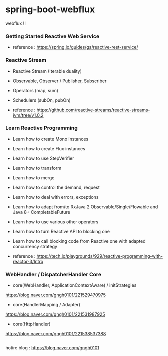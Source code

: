 # spring-boot-webflux

webflux !! 


### Getting Started Reactive Web Service

- reference : https://spring.io/guides/gs/reactive-rest-service/


### Reactive Stream 

- Reactive Stream (Iterable duality)

- Observable, Observer / Publisher, Subscriber

- Operators (map, sum)

- Schedulers (subOn, pubOn)

- reference : https://github.com/reactive-streams/reactive-streams-jvm/tree/v1.0.2

### Learn Reactive Programming

- Learn how to create Mono instances

- Learn how to create Flux instances

- Learn how to use StepVerifier

- Learn how to transform

- Learn how to merge

- Learn how to control the demand, request

- Learn how to deal with errors, exceptions

- Learn how to adapt from/to RxJava 2 Observable/Single/Flowable and Java 8+ CompletableFuture

- Learn how to use various other operators

- Learn how to turn Reactive API to blocking one

- Learn how to call blocking code from Reactive one with adapted concurrency strategy

- reference : https://tech.io/playgrounds/929/reactive-programming-with-reactor-3/Intro


### WebHandler / DispatcherHandler Core

- core(WebHandler, ApplicationContextAware) / initStrategies

 https://blog.naver.com/gngh0101/221529470975

- core(HandlerMapping / Adapter)
  
 https://blog.naver.com/gngh0101/221531987925
  
- core(HttpHandler)

https://blog.naver.com/gngh0101/221538537388   


~~~
~~~

hotire blog : https://blog.naver.com/gngh0101

